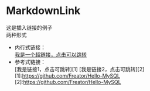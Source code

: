 # MarkdownLink
这是插入链接的例子  
两种形式  
 + 内行式链接：  
[我是一个超链接，点击可以跳转](https://github.com/Freator/Hello-MySQL)  
 + 参考式链接：  
[我是链接1，点击可跳转][1]
[我是链接2，点击可跳转][2]
[1]:https://github.com/Freator/Hello-MySQL
[2]:https://github.com/Freator/Hello-MySQL